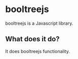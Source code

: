 # booltreejs
booltreejs is a Javascript library.

## What does it do?

It does booltreejs functionality.
